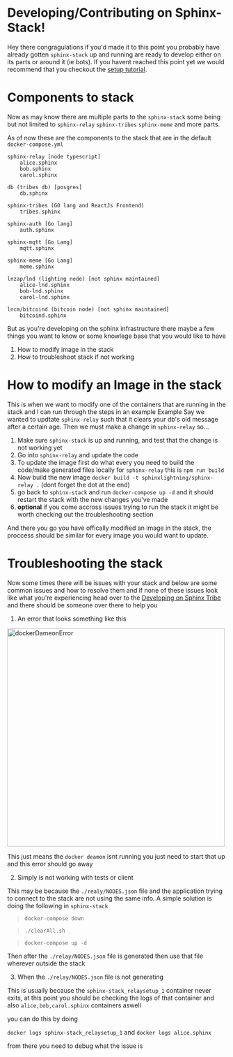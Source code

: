 # Developing/Contributing on Sphinx-Stack!

Hey there congragulations if you'd made it to this point you probably have already gotten `sphinx-stack` up and running are ready to develop either on its parts or around it (ie bots). If you havent reached this point yet we would recommend that you checkout the [setup tutorial](https://github.com/stakwork/sphinx-stack#readme).

# Components to stack

Now as may know there are multiple parts to the `sphinx-stack` some being but not limited to `sphinx-relay` `sphinx-tribes` `sphinx-meme` and more parts.

As of now these are the components to the stack that are in the default `docker-compose.yml`

```
sphinx-relay [node typescript]
	alice.sphinx
	bob.sphinx
	carol.sphinx

db (tribes db) [posgres]
	db.sphinx

sphinx-tribes (GO lang and ReactJs Frontend)
	tribes.sphinx

sphinx-auth [Go lang]
	auth.sphinx

sphinx-mqtt [Go Lang]
	mqtt.sphinx

sphinx-meme [Go Lang]
	meme.sphinx

lnzap/lnd (lighting node) [not sphinx maintained]
	alice-lnd.sphinx
	bob-lnd.sphinx
	carol-lnd.sphinx

lncm/bitcoind (bitcoin node) [not sphinx maintained]
	bitcoind.sphinx
```

But as you're developing on the sphinx infrastructure there maybe a few things you want to know or some knowlege base that you would like to have

1. How to modify image in the stack
2. How to troubleshoot stack if not working

# How to modify an Image in the stack

This is when we want to modify one of the containers that are running in the stack and I can run through the steps in an example
Example
Say we wanted to updtate `sphinx-relay` such that it clears your db's old message after a certain age. Then we must make a change in `sphinx-relay` so...

1. Make sure `sphinx-stack` is up and running, and test that the change is not working yet
2. Go into `sphinx-relay` and update the code
3. To update the image first do what every you need to build the code/make generated files locally for `sphinx-relay` this is `npm run build`
4. Now build the new image `docker build -t sphinxlightning/sphinx-relay .` (dont forget the dot at the end)
5. go back to `sphinx-stack` and run `docker-compose up -d` and it should restart the stack with the new changes you've made
6. **optional** if you come accross issues trying to run the stack it might be worth checking out the troubleshooting section

And there you go you have offically modified an image in the stack, the proccess should be similar for every image you would want to update.

# Troubleshooting the stack

Now some times there will be issues with your stack and below are some common issues and how to resolve them and if none of these issues look like what you're experiencing head over to the [Developing on Sphinx Tribe](https://tribes.sphinx.chat/t/developingonsphinx) and there should be someone over there to help you

1. An error that looks something like this
	
<img src="https://user-images.githubusercontent.com/15950706/158900226-e5220c2f-83a5-46d2-a56a-d8b63c59d691.jpg" alt="dockerDameonError" width="500" />

This just means the `docker deamon` isnt running you just need to start that up and this error should go away

2. Simply is not working with tests or client

This may be because the `./realy/NODES.json` file and the application trying to connect to the stack are not using the same info. A simple solution is doing the following in `sphinx-stack`

> `docker-compose down`

> `./clearAll.sh`

> `docker-compose up -d`

Then after the `./relay/NODES.json` file is generated then use that file wherever outside the stack

3. When the `./relay/NODES.json` file is not generating

This is usually because the `sphinx-stack_relaysetup_1` container never exits, at this point you should be checking the logs of that container and also `alice,bob,carol.sphinx` containers aswell

you can do this by doing

`docker logs sphinx-stack_relaysetup_1` and `docker logs alice.sphinx`

from there you need to debug what the issue is
